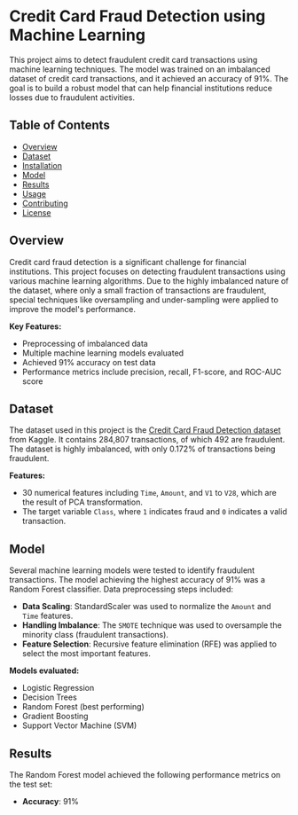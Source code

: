 # Credit Card Fraud Detection using Machine Learning

This project aims to detect fraudulent credit card transactions using machine learning techniques. The model was trained on an imbalanced dataset of credit card transactions, and it achieved an accuracy of 91%. The goal is to build a robust model that can help financial institutions reduce losses due to fraudulent activities.

## Table of Contents

- [Overview](#overview)
- [Dataset](#dataset)
- [Installation](#installation)
- [Model](#model)
- [Results](#results)
- [Usage](#usage)
- [Contributing](#contributing)
- [License](#license)

## Overview

Credit card fraud detection is a significant challenge for financial institutions. This project focuses on detecting fraudulent transactions using various machine learning algorithms. Due to the highly imbalanced nature of the dataset, where only a small fraction of transactions are fraudulent, special techniques like oversampling and under-sampling were applied to improve the model's performance.

**Key Features:**

- Preprocessing of imbalanced data
- Multiple machine learning models evaluated
- Achieved 91% accuracy on test data
- Performance metrics include precision, recall, F1-score, and ROC-AUC score

## Dataset

The dataset used in this project is the [Credit Card Fraud Detection dataset](https://www.kaggle.com/mlg-ulb/creditcardfraud) from Kaggle. It contains 284,807 transactions, of which 492 are fraudulent. The dataset is highly imbalanced, with only 0.172% of transactions being fraudulent.

**Features:**

- 30 numerical features including `Time`, `Amount`, and `V1` to `V28`, which are the result of PCA transformation.
- The target variable `Class`, where `1` indicates fraud and `0` indicates a valid transaction.

## Model

Several machine learning models were tested to identify fraudulent transactions. The model achieving the highest accuracy of 91% was a Random Forest classifier. Data preprocessing steps included:

- **Data Scaling**: StandardScaler was used to normalize the `Amount` and `Time` features.
- **Handling Imbalance**: The `SMOTE` technique was used to oversample the minority class (fraudulent transactions).
- **Feature Selection**: Recursive feature elimination (RFE) was applied to select the most important features.

**Models evaluated:**

- Logistic Regression
- Decision Trees
- Random Forest (best performing)
- Gradient Boosting
- Support Vector Machine (SVM)

## Results

The Random Forest model achieved the following performance metrics on the test set:

- **Accuracy**: 91%

